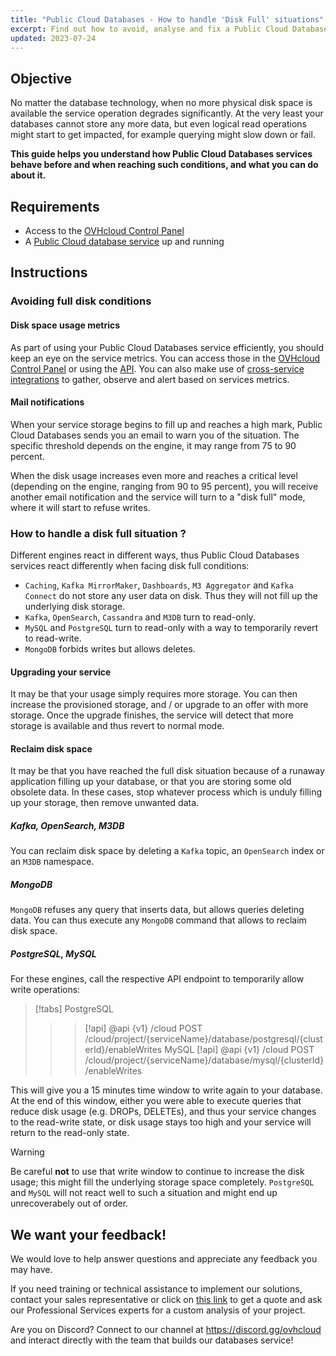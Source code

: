 ```yaml
---
title: "Public Cloud Databases - How to handle 'Disk Full' situations"
excerpt: Find out how to avoid, analyse and fix a Public Cloud Databases service reaching its full disk capacity
updated: 2023-07-24
---
```


## Objective

No matter the database technology, when no more physical disk space is available the service operation degrades significantly. At the very least your databases cannot store any more data, but even logical read operations might start to get impacted, for example querying might slow down or fail.

**This guide helps you understand how Public Cloud Databases services behave before and when reaching such conditions, and what you can do about it.**

## Requirements

- Access to the [OVHcloud Control Panel](https://www.ovh.com/auth/?action=gotomanager&from=https://www.ovh.co.uk/&ovhSubsidiary=GB)
- A [Public Cloud database service](https://www.ovhcloud.com/en-gb/public-cloud/databases/) up and running

## Instructions

### Avoiding full disk conditions

#### Disk space usage metrics

As part of using your Public Cloud Databases service efficiently, you should keep an eye on the service metrics. You can access those in the [OVHcloud Control Panel](https://www.ovh.com/auth/?action=gotomanager&from=https://www.ovh.co.uk/&ovhSubsidiary=GB) or using the [API](/pages/manage_and_operate/api/first-steps). You can also make use of [cross-service integrations](/pages/public_cloud/public_cloud_databases/databases_07_cross_service_integration) to gather, observe and alert based on services metrics.

#### Mail notifications

When your service storage begins to fill up and reaches a high mark, Public Cloud Databases sends you an email to warn you of the situation. The specific threshold depends on the engine, it may range from 75 to 90 percent.

When the disk usage increases even more and reaches a critical level (depending on the engine, ranging from 90 to 95 percent), you will receive another email notification and the service will turn to a "disk full" mode, where it will start to refuse writes.

### How to handle a disk full situation ?

Different engines react in different ways, thus Public Cloud Databases services react differently when facing disk full conditions:

- `Caching`, `Kafka MirrorMaker`, `Dashboards`, `M3 Aggregator` and `Kafka Connect` do not store any user data on disk. Thus they will not fill up the underlying disk storage.
- `Kafka`, `OpenSearch`, `Cassandra` and `M3DB` turn to read-only.
- `MySQL` and `PostgreSQL` turn to read-only with a way to temporarily revert to read-write.
- `MongoDB` forbids writes but allows deletes.

#### Upgrading your service

It may be that your usage simply requires more storage. You can then increase the provisioned storage, and / or upgrade to an offer with more storage. Once the upgrade finishes, the service will detect that more storage is available and thus revert to normal mode.

#### Reclaim disk space

It may be that you have reached the full disk situation because of a runaway application filling up your database, or that you are storing some old obsolete data. In these cases, stop whatever process which is unduly filling up your storage, then remove unwanted data.

##### **Kafka**, **OpenSearch**, **M3DB**

You can reclaim disk space by deleting a `Kafka` topic, an `OpenSearch` index or an `M3DB` namespace.

##### **MongoDB**

`MongoDB` refuses any query that inserts data, but allows queries deleting data. You can thus execute any `MongoDB` command that allows to reclaim disk space.

##### **PostgreSQL**, **MySQL**

For these engines, call the respective API endpoint to temporarily allow write operations:

> [!tabs]
> PostgreSQL
>> > [!api]
>> > @api {v1} /cloud POST /cloud/project/{serviceName}/database/postgresql/{clusterId}/enableWrites
> MySQL
>> > [!api]
>> > @api {v1} /cloud POST /cloud/project/{serviceName}/database/mysql/{clusterId}/enableWrites

This will give you a 15 minutes time window to write again to your database. At the end of this window, either you were able to execute queries that reduce disk usage (e.g. DROPs, DELETEs), and thus your service changes to the read-write state, or disk usage stays too high and your service will return to the read-only state.

> [!warning]
> Be careful **not** to use that write window to continue to increase the disk usage; this might fill the underlying storage space completely. `PostgreSQL` and `MySQL` will not react well to such a situation and might end up unrecoverabely out of order.

## We want your feedback!

We would love to help answer questions and appreciate any feedback you may have.

If you need training or technical assistance to implement our solutions, contact your sales representative or click on [this link](https://www.ovhcloud.com/en-gb/professional-services/) to get a quote and ask our Professional Services experts for a custom analysis of your project.

Are you on Discord? Connect to our channel at <https://discord.gg/ovhcloud> and interact directly with the team that builds our databases service!
